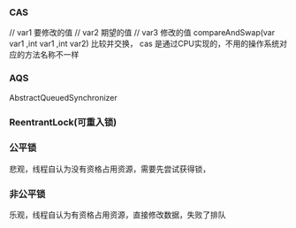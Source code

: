 ### CAS

// var1 要修改的值
// var2 期望的值
// var3 修改的值
compareAndSwap(var var1 ,int  var1 ,int var2)
比较并交换，
cas 是通过CPU实现的，不用的操作系统对应的方法名称不一样

### AQS
AbstractQueuedSynchronizer  


###  ReentrantLock(可重入锁)
### 公平锁
悲观，线程自认为没有资格占用资源，需要先尝试获得锁，
### 非公平锁
乐观，线程自认为有资格占用资源，直接修改数据，失败了排队
